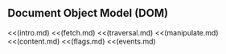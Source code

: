 ## Document Object Model (DOM)

<<(intro.md)
<<(fetch.md)
<<(traversal.md)
<<(manipulate.md)
<<(content.md)
<<(flags.md)
<<(events.md)
